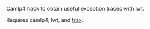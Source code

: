 Camlp4 hack to obtain useful exception traces with lwt.

Requires camlp4, lwt, and [trax](https://github.com/mjambon/trax).
